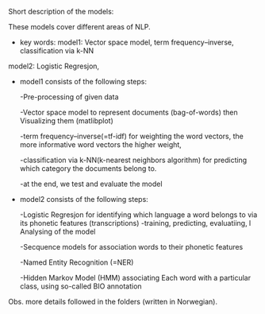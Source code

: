 Short description of the models:


These models cover different areas of NLP.

- key words:
model1:  Vector space model, term frequency–inverse, classification via k-NN

model2: Logistic Regresjon, 



- model1 consists of the following steps:

  -Pre-processing of given data
  
  -Vector space model to represent documents (bag-of-words) then  Visualizing them (matlibplot) 
  
  -term frequency–inverse(=tf-idf) for weighting the word vectors, the more informative word vectors the higher weight, 
  
  -classification via k-NN(k-nearest neighbors algorithm) for predicting which category the documents belong to. 
  
  -at the end, we test and  evaluate the model
  
 


- model2 consists of the following steps:

  -Logistic Regresjon for identifying which language a word belongs to via its phonetic features (transcriptions) 
    -training, predicting, evaluatiing, l Analysing of the model

  -Secquence models for association words to their phonetic features
  
    -Named Entity Recognition (=NER)
    
    -Hidden Markov Model (HMM) associating Each word with a particular class, 
      using so-called BIO annotation

 
 Obs. more details followed  in the folders (written in Norwegian).
 
